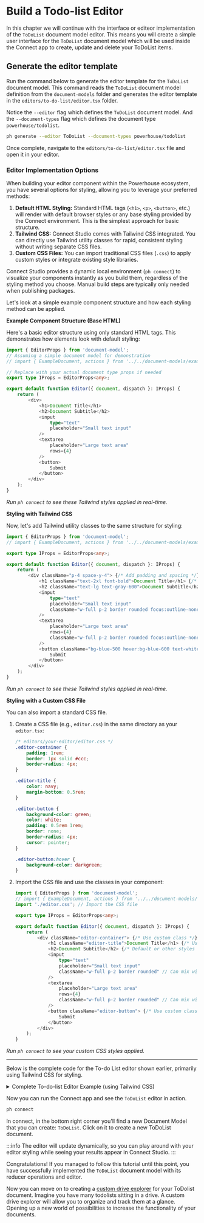# Build a Todo-list Editor

In this chapter we will continue with the interface or editeor implementation of the `ToDoList` document model editor. This means you will create a simple user interface for the `ToDoList` document model which will be used inside the Connect app to create, update and delete your ToDoList items.

## Generate the editor template

Run the command below to generate the editor template for the `ToDoList` document model. This command reads the `ToDoList` document model definition from the `document-models` folder and generates the editor template in the `editors/to-do-list/editor.tsx` folder.

Notice the `--editor` flag which defines the `ToDoList` document model. And the `--document-types` flag which defines the document type `powerhouse/todolist`.

```bash
ph generate --editor ToDoList --document-types powerhouse/todolist
```

Once complete, navigate to the `editors/to-do-list/editor.tsx` file and open it in your editor.


### Editor Implementation Options

When building your editor component within the Powerhouse ecosystem, you have several options for styling, allowing you to leverage your preferred methods:

1.  **Default HTML Styling:** Standard HTML tags (`<h1>`, `<p>`, `<button>`, etc.) will render with default browser styles or any base styling provided by the Connect environment. This is the simplest approach for basic structure.
2.  **Tailwind CSS:** Connect Studio comes with Tailwind CSS integrated. You can directly use Tailwind utility classes for rapid, consistent styling without writing separate CSS files.
3.  **Custom CSS Files:** You can import traditional CSS files (`.css`) to apply custom styles or integrate existing style libraries.

Connect Studio provides a dynamic local environment (`ph connect`) to visualize your components instantly as you build them, regardless of the styling method you choose. Manual build steps are typically only needed when publishing packages.

Let's look at a simple example component structure and how each styling method can be applied.

**Example Component Structure (Base HTML)**

Here's a basic editor structure using only standard HTML tags. This demonstrates how elements look with default styling:

```typescript
import { EditorProps } from 'document-model';
// Assuming a simple document model for demonstration
// import { ExampleDocument, actions } from '../../document-models/example'; 

// Replace with your actual document type props if needed
export type IProps = EditorProps<any>; 

export default function Editor({ document, dispatch }: IProps) {
    return (
        <div>
            <h1>Document Title</h1>
            <h2>Document Subtitle</h2>
            <input 
                type="text" 
                placeholder="Small text input" 
            />
            <textarea 
                placeholder="Large text area" 
                rows={4} 
            />
            <button>
                Submit
            </button>
        </div>
    );
}
```

*Run `ph connect` to see these Tailwind styles applied in real-time.*

**Styling with Tailwind CSS**

Now, let's add Tailwind utility classes to the same structure for styling:

```typescript
import { EditorProps } from 'document-model';
// import { ExampleDocument, actions } from '../../document-models/example';

export type IProps = EditorProps<any>;

export default function Editor({ document, dispatch }: IProps) {
    return (
        <div className="p-4 space-y-4"> {/* Add padding and spacing */}
            <h1 className="text-2xl font-bold">Document Title</h1> {/* Style heading */}
            <h2 className="text-lg text-gray-600">Document Subtitle</h2> {/* Style subheading */}
            <input 
                type="text" 
                placeholder="Small text input"
                className="w-full p-2 border rounded focus:outline-none focus:ring-2 focus:ring-blue-500" // Style input
            />
            <textarea 
                placeholder="Large text area" 
                rows={4}
                className="w-full p-2 border rounded focus:outline-none focus:ring-2 focus:ring-blue-500" // Style textarea
            />
            <button className="bg-blue-500 hover:bg-blue-600 text-white px-4 py-2 rounded transition-colors"> {/* Style button */}
                Submit
            </button>
        </div>
    );
}
```
*Run `ph connect` to see these Tailwind styles applied in real-time.*

**Styling with a Custom CSS File**

You can also import a standard CSS file.

1.  Create a CSS file (e.g., `editor.css`) in the same directory as your `editor.tsx`:

    ```css
    /* editors/your-editor/editor.css */
    .editor-container {
        padding: 1rem;
        border: 1px solid #ccc;
        border-radius: 4px;
    }

    .editor-title {
        color: navy;
        margin-bottom: 0.5rem;
    }

    .editor-button {
        background-color: green;
        color: white;
        padding: 0.5rem 1rem;
        border: none;
        border-radius: 4px;
        cursor: pointer;
    }

    .editor-button:hover {
        background-color: darkgreen;
    }
    ```

2.  Import the CSS file and use the classes in your component:

    ```typescript
    import { EditorProps } from 'document-model';
    // import { ExampleDocument, actions } from '../../document-models/example';
    import './editor.css'; // Import the CSS file

    export type IProps = EditorProps<any>;

    export default function Editor({ document, dispatch }: IProps) {
        return (
            <div className="editor-container"> {/* Use custom class */}
                <h1 className="editor-title">Document Title</h1> {/* Use custom class */}
                <h2>Document Subtitle</h2> {/* Default or other styles */}
                <input 
                    type="text" 
                    placeholder="Small text input" 
                    className="w-full p-2 border rounded" // Can mix with Tailwind/defaults
                />
                <textarea 
                    placeholder="Large text area" 
                    rows={4} 
                    className="w-full p-2 border rounded" // Can mix with Tailwind/defaults
                />
                <button className="editor-button"> {/* Use custom class */}
                    Submit
                </button>
            </div>
        );
    }
    ```
*Run `ph connect` to see your custom CSS styles applied.*

---

Below is the complete code for the To-do List editor shown earlier, primarily using Tailwind CSS for styling.

<details>
<summary>Complete To-do-list Editor Example (using Tailwind CSS)</summary>

```typescript
import { EditorProps } from 'document-model';
import {
    ToDoListState,
    ToDoListAction,
    ToDoListLocalState,
    ToDoItem,
    actions,
    ToDoListDocument
} from '../../document-models/to-do-list';
import { useState } from 'react';

export type IProps = EditorProps<ToDoListDocument>;

export default function Editor(props: IProps) {
    const { document, dispatch } = props;
    const { state: { global: state } } = document;

    const [todoItem, setTodoItem] = useState('');
    const [editingItemId, setEditingItemId] = useState<string | null>(null);
    const [editedText, setEditedText] = useState('');

    return (
        <div className="container mx-auto p-4 max-w-md">
            <h1 className="text-2xl font-bold mb-4">To-do List</h1>
            <div className="flex gap-2 mb-4">
                <input
                    className="flex-grow p-2 border rounded focus:outline-none focus:ring-2 focus:ring-blue-500"
                    placeholder="Insert task here..."
                    value={todoItem}
                    onChange={(e) => setTodoItem(e.target.value)}
                    onKeyDown={(e) => {
                        if (e.key === 'Enter') {
                            dispatch(actions.addTodoItem({
                                id: Math.random().toString(),
                                text: todoItem,
                            }));
                            setTodoItem('');
                        }
                    }}
                />
                <button
                    className="bg-blue-500 hover:bg-blue-600 text-white px-4 py-2 rounded transition-colors"
                    onClick={() => {
                        dispatch(actions.addTodoItem({
                            id: Math.random().toString(),
                            text: todoItem,
                        }));
                        setTodoItem('');
                    }}
                >
                    Add
                </button>
            </div>
            <ul className="list-none p-0">
                {state.items.map((item: ToDoItem) => (
                    <li 
                        key={item.id} 
                        className="flex items-center p-2 relative border-b border-gray-100"
                    >
                        <input
                            type="checkbox"
                            className="h-5 w-5 cursor-pointer"
                            checked={item.checked}
                            onChange={() => {
                                dispatch(actions.updateTodoItem({
                                    id: item.id,
                                    checked: !item.checked,
                                }));
                            }}
                        />
                        {editingItemId === item.id ? (
                            <input
                                className="ml-2 flex-grow p-1 border rounded focus:outline-none focus:ring-1 focus:ring-blue-500"
                                value={editedText}
                                onChange={(e) => setEditedText(e.target.value)}
                                onKeyDown={(e) => {
                                    if (e.key === 'Enter') {
                                        dispatch(actions.updateTodoItem({
                                            id: item.id,
                                            text: editedText,
                                        }));
                                        setEditingItemId(null);
                                    }
                                }}
                                autoFocus
                            />
                        ) : (
                            <div className="ml-2 flex items-center flex-grow gap-1">
                                <span
                                    className={`cursor-pointer ${item.checked ? 'line-through text-gray-500' : ''}`}
                                    onClick={() => {
                                        setEditingItemId(item.id);
                                        setEditedText(item.text);
                                    }}
                                >
                                    {item.text}
                                </span>
                                <span
                                    className="text-gray-400 cursor-pointer opacity-40 transition-all duration-200 text-base font-bold inline-flex items-center pl-1 hover:opacity-100 hover:text-red-500"
                                    onClick={() => dispatch(actions.deleteTodoItem({ id: item.id }))}
                                >
                                    ×
                                </span>
                            </div>
                        )}
                    </li>
                ))}
            </ul>
        </div>
    );
}
```
</details>

Now you can run the Connect app and see the `ToDoList` editor in action.

```bash
ph connect
```

In connect, in the bottom right corner you'll find a new Document Model that you can create: `ToDoList`. Click on it to create a new ToDoList document.

:::info
The editor will update dynamically, so you can play around with your editor styling while seeing your results appear in Connect Studio. 
:::

Congratulations!
If you managed to follow this tutorial until this point, you have successfully implemented the `ToDoList` document model with its reducer operations and editor. 

Now you can move on to creating a [custom drive explorer](/docs/academy/BuildingUserExperiences/BuildingADriveExplorer) for your ToDolist document. Imagine you have many todolists sitting in a drive. A custom drive explorer will allow you to organize and track them at a glance. Opening up a new world of possibilities to increase the functionality of your documents. 



